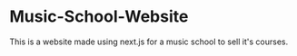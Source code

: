 # Music-School-Website
This is a website made using next.js for a music school to sell it's courses.
